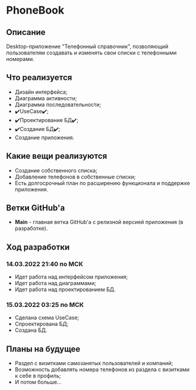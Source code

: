 # PhoneBook

## Описание

Desktop-приложение "Телефонный справочник", позволяющий пользователям создавать и изменять свои списки с телефонными номерами.

## Что реализуется

+ Дизайн интерфейса;
+ Диаграмма активности;
+ Диаграмма последовательности;
+ ✔️UseCase✔️;
+ ✔️Проектирование БД✔️;
+ ✔️Создание БД✔️;
+ Создание приложения.

## Какие вещи реализуются

+ Создание собственного списка;
+ Добавление телефонов в собственные списки;
+ Есть долгосрочный план по расширению функционала и поддержке приложения.

## Ветки GitHub'a

+ **Main** - главная ветка GitHub'а с релизной версией приложения (в разработке).

## Ход разработки

### 14.03.2022 21:40 по МСК

+ Идет работа над интерфейсом приложения;
+ Идет работа над диаграммами;
+ Идет работа над проектированием БД.

### 15.03.2022 03:25 по МСК

+ Сделана схема UseCase;
+ Спроектирована БД;
+ Создана БД.

## Планы на будущее
+ Раздел с визитками самозанятых пользователей и компаний;
+ Возможность добавлять номера телефонов из раздела с визитками к себе в профиль;
+ И потом больше...
